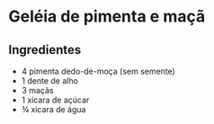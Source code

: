 # Geléia de pimenta e maçã

## Ingredientes

* 4 pimenta dedo-de-moça (sem semente)
* 1 dente de alho
* 3 maçãs
* 1 xícara de açúcar
* ¾ xicara de água
